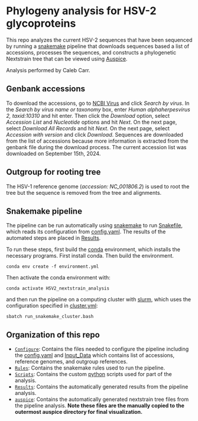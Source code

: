 # Phylogeny analysis for HSV-2 glycoproteins

This repo analyzes the current HSV-2 sequences that have been sequenced by running a [snakemake](https://snakemake.readthedocs.io/) pipeline that downloads sequences based a list of accessions, processes the sequences, and constructs a phylogenetic Nextstrain tree that can be viewed using [Auspice](https://auspice.us/).

Analysis performed by Caleb Carr.

## Genbank accessions

To download the accessions, go to [NCBI Virus](https://www.ncbi.nlm.nih.gov/labs/virus/vssi/#/) and click *Search by virus*. In the *Search by virus name or taxonomy* box, enter *Human alphaherpesvirus 2, taxid:10310* and hit enter. Then click the  *Download* option, select *Accession List* and *Nucleotide* options and hit *Next*. On the next page, select *Download All Records* and hit *Next*. On the next page, select *Accession with version* and click *Download*. Sequences are downloaded from the list of accessions because more information is extracted from the genbank file during the download process. The current accession list was downloaded on September 15th, 2024. 

## Outgroup for rooting tree

The HSV-1 reference genome (*accession: NC_001806.2*) is used to root the tree but the sequence is removed from the tree and alignments.  

## Snakemake pipeline

The pipeline can be run automatically using [snakemake](https://snakemake.readthedocs.io/) to run [Snakefile](Snakefile), which reads its configuration from [config.yaml](Configure/config.yml). The results of the automated steps are placed in [Results](Results/).

To run these steps, first build the [conda](https://docs.conda.io/) environment, which installs the necessary programs. First install conda. Then build the environment.

```
conda env create -f environment.yml
```

Then activate the conda environment with:

```
conda activate HSV2_nextstrain_analysis
```

and then run the pipeline on a computing cluster with [slurm](https://slurm.schedmd.com/documentation.html), which uses the configuration specified in [cluster.yml](cluster.yml):

```
sbatch run_snakemake_cluster.bash
```

## Organization of this repo

- [`Configure`](Configure/): Contains the files needed to configure the pipeline including the [config.yaml](Configure/config.yml) and [Input_Data](Configure/Input_Data/) which contains list of accessions, reference genomes, and outgroup references. 
- [`Rules`](Rules/): Contains the snakemake rules used to run the pipeline.
- [`Scripts`](Scripts/): Contains the custom [python](https://www.python.org/) scripts used for part of the analysis.
- [`Results`](Results/): Contains the automatically generated results from the pipeline analysis.
- [`auspice`](auspice/): Contains the automatically generated nextstrain tree files from the pipeline analysis. **Note these files are the manually copied to the outermost auspice directory for final visualization.**
